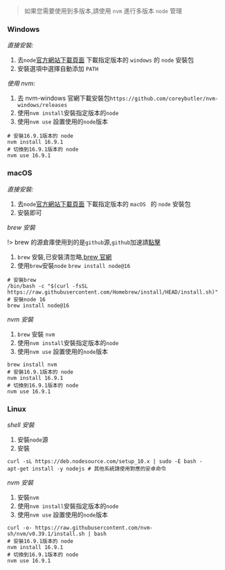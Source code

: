 > 如果您需要使用到多版本,請使用 `nvm` 進行多版本 `node` 管理

### Windows

_直接安裝:_

1. 去`node`<a href="https://nodejs.org/zh-cn/download/" target="_blank">官方網站下載頁面</a> 下載指定版本的 `windows` 的 `node` 安裝包
2. 安裝選項中選擇自動添加 `PATH`

_使用 nvm:_

1. 去 nvm-windows 官網下載安裝包`https://github.com/coreybutler/nvm-windows/releases`
2. 使用`nvm install`安裝指定版本的`node`
3. 使用`nvm use` 設置使用的`node`版本

```shell
# 安裝16.9.1版本的 node
nvm install 16.9.1
# 切換到16.9.1版本的 node
nvm use 16.9.1
```

### macOS

_直接安裝:_

1. 去`node`<a href="https://nodejs.org/zh-cn/download/" target="_blank">官方網站下載頁面</a> 下載指定版本的 `macOS ` 的 `node` 安裝包
2. 安裝即可

_brew 安裝_

!> brew 的源倉庫使用到的是`github`源,`github`加速請<a href="https://su.yuanzhibang.com/2Cp" target="_blank">點擊</a>

1. `brew` 安裝,已安裝清忽略,<a href="https://brew.sh/" target="_blank">brew 官網</a>
2. 使用`brew`安裝`node` `brew install node@16`

```shell
# 安裝brew
/bin/bash -c "$(curl -fsSL https://raw.githubusercontent.com/Homebrew/install/HEAD/install.sh)"
# 安裝node 16
brew install node@16
```

_nvm 安裝_

1. `brew` 安裝 `nvm`
2. 使用`nvm install`安裝指定版本的`node`
3. 使用`nvm use` 設置使用的`node`版本

```shell
brew install nvm
# 安裝16.9.1版本的 node
nvm install 16.9.1
# 切換到16.9.1版本的 node
nvm use 16.9.1
```

### Linux

_shell 安裝_

1. 安裝`node`源
2. 安裝

```shell
curl -sL https://deb.nodesource.com/setup_10.x | sudo -E bash -
apt-get install -y nodejs # 其他系統請使用對應的安卓命令
```

_nvm 安裝_

1. 安裝`nvm`
2. 使用`nvm install`安裝指定版本的`node`
3. 使用`nvm use` 設置使用的`node`版本

```shell
curl -o- https://raw.githubusercontent.com/nvm-sh/nvm/v0.39.1/install.sh | bash
# 安裝16.9.1版本的 node
nvm install 16.9.1
# 切換到16.9.1版本的 node
nvm use 16.9.1
```
